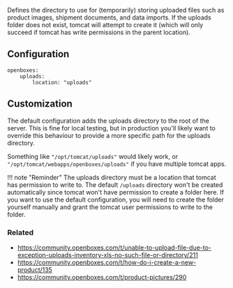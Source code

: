 Defines the directory to use for (temporarily) storing uploaded files such as product images, shipment documents, and data imports.
If the uploads folder does not exist, tomcat will attempt to create it (which will only succeed if tomcat has write permissions in the parent location).

## Configuration

```shell
openboxes:
    uploads:
        location: "uploads"
```

## Customization
The default configuration adds the uploads directory to the root of the server. This is fine for local testing, but in production you'll likely want to override this behaviour to provide a more specific path for the uploads directory.

Something like `"/opt/tomcat/uploads"` would likely work, or `"/opt/tomcat/webapps/openboxes/uploads"` if you have multiple tomcat apps.

!!! note "Reminder"
    The uploads directory must be a location that tomcat has permission to write to. The default `/uploads` directory won't be created automatically since tomcat won't have permission to create a folder here. If you want to use the default configuration, you will need to create the folder yourself manually and grant the tomcat user permissions to write to the folder.

### Related
* https://community.openboxes.com/t/unable-to-upload-file-due-to-exception-uploads-inventory-xls-no-such-file-or-directory/211
* https://community.openboxes.com/t/how-do-i-create-a-new-product/135
* https://community.openboxes.com/t/product-pictures/290
